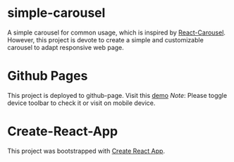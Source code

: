 # simple-carousel
A simple carousel for common usage, which is inspired by [React-Carousel](https://github.com/DiligentYe/react-carousel). However, this project is devote to create a simple and customizable carousel to adapt responsive web page.

# Github Pages
This project is deployed to github-page.
Visit this [demo](https://allenzhong.github.io/simple-carousel)
*Note*: Please toggle device toolbar to check it or visit on mobile device.

# Create-React-App
This project was bootstrapped with [Create React App](https://github.com/facebookincubator/create-react-app).

